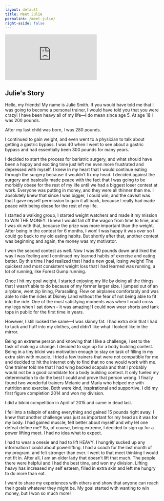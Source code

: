 ```yaml
---
layout: default
title: Meet Julie
permalink: /meet-julie/
right-aside: false
---
```

<div class='embed-container'><iframe src='https://www.youtube.com/embed/Aw6g3swRYOo?rel=0&amp;showinfo=0' frameborder='0' allowfullscreen></iframe></div>


## Julie's Story

Hello, my friends! My name is Julie Smith. If you would have told me that I was going to become a personal trainer, I would have told you that you were crazy! I have been heavy all of my life—I do mean since age 5. At age 18 I was 200 pounds.

After my last child was born, I was 280 pounds.

I continued to gain weight, and even went to a physician to talk about getting a gastric bypass. I was 40 when I went to see about a gastric bypass and had essentially been 300 pounds for many years.

I decided to start the process for bariatric surgery, and what should have been a happy and exciting time just left me even more frustrated and depressed with myself. I knew in my heart that I would continue eating through the surgery because it wouldn’t fix my head. I decided against the surgery and basically made peace with the fact that I was going to be morbidly obese for the rest of my life until we had a biggest loser contest at work. Everyone was putting in money, and they were all thinner than me. I absolutely knew that since I was bigger, I could win; and the caveat was that I gave myself permission to gain it all back, because I really had made peace with being obese for the rest of my life.

I started a walking group, I started weight watchers and made it my mission to WIN THE MONEY. I knew I would fall off the wagon from time to time, and I was ok with that, because the prize was more important than the weight. After being in the contest for 6 months, I won! I  was happy it was over so I could go back to my old eating habits. But shortly after that, another contest was beginning and again, the money was my motivator.

I won the second contest as well. Now I was 80 pounds down and liked the way I was feeling and I continued my learned habits of exercise and eating better. By this time I had realized that I had a new goal, losing weight! The quickest and most consistent weight loss that I had learned was running, a lot of running, like Forest Gump running.

Once I hit my goal weight, I started enjoying my life by doing all the things that I wasn’t able to do because of my former larger size. I jumped out of an airplane, went zip lining, Parasailing. Flew on airplanes comfortably and was able to ride the rides at Disney Land without the fear of not being able to fit into the ride. One of the most satisfying moments was when I could cross my legs when I sat down – it was amazing! I could now wear shorts and tank tops in public for the first time in years.

However, I still looked the same—I was skinny fat. I had extra skin that I had to tuck and fluff into my clothes, and didn’t like what I looked like in the mirror.

Being an extreme person and knowing that I like a challenge, I set to the task of making a change. I decided to sign up for a body building contest. Being in a tiny bikini was motivation enough to stay on task of filling in my extra skin with muscle. I tried a few trainers that were not compatible for me and decided to hit the internet only to find that no one would work with me.  One trainer told me that I had wing backed scapula and that I probably would not be a good candidate for a body building contest. It only fueled my determination  to do the best I could and prove that person wrong. I finally found two wonderful trainers Melanie and Marla who helped me with nutrition and exercise. Both were kind, inspirational and supportive. I did my first figure completion 2014 and won my division.

I did a bikini competition in April of 2015 and came in dead last.

I fell into a tailspin of eating everything and gained 15 pounds right away. I knew that another challenge was just as important for my head as it was for my body. I had gained muscle, felt better about myself and why let one defeat define me? So, of course, being extreme, I decided to sign up for a power lifting meet. I had no idea what to expect.

I had to wear a onesie and had to lift HEAVY. I hungrily sucked up any information I could about powerlifting. I had a coach for the last month of my program, and felt stronger than ever. I went to that meet thinking I would not fit in. After all, I am an older lady that doesn’t lift that much. The people there were helpful and I had the best time, and won my division. Lifting heavy has increased my self esteem, filled in extra skin and left me hungry to do more than eat.

I want to share my experiences with others and show that anyone can reach their goals whatever they might be. My goal started with wanting to win money, but I won so much more!

